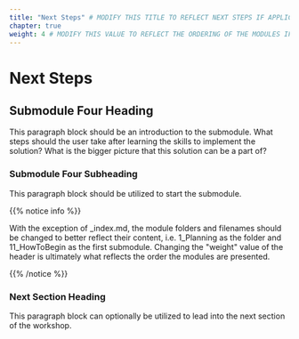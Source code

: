 ```yaml
---
title: "Next Steps" # MODIFY THIS TITLE TO REFLECT NEXT STEPS IF APPLICABLE
chapter: true
weight: 4 # MODIFY THIS VALUE TO REFLECT THE ORDERING OF THE MODULES IF APPLICABLE
---
```


# Next Steps <!-- MODIFY THIS HEADING IF APPLICABLE -->

## Submodule Four Heading <!-- MODIFY THIS SUBHEADING -->

This paragraph block should be an introduction to the submodule. What steps should the user take after learning the skills to implement the solution? What is the bigger picture that this solution can be a part of?

### Submodule Four Subheading <!-- MODIFY THIS SUBHEADING -->
This paragraph block should be utilized to start the submodule. <br>

{{% notice info %}}
<p style='text-align: left;'>
With the exception of _index.md, the module folders and filenames should be changed to better reflect their content, i.e. 1_Planning as the folder and 11_HowToBegin as the first submodule. Changing the "weight" value of the header is ultimately what reflects the order the modules are presented.
</p>
{{% /notice %}}

### Next Section Heading <!-- MODIFY THIS HEADING -->
This paragraph block can optionally be utilized to lead into the next section of the workshop.